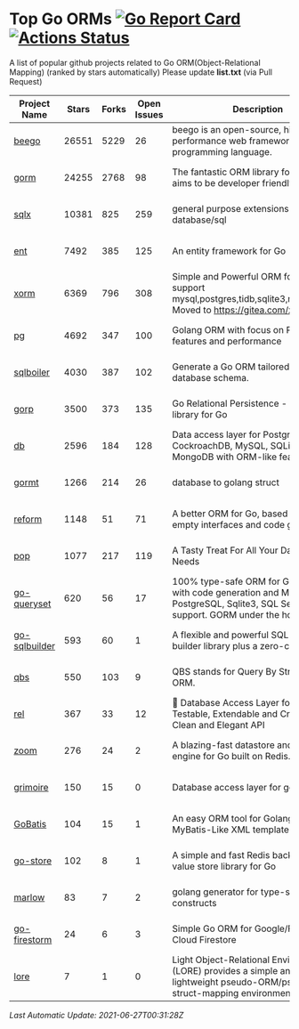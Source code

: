 # Top Go ORMs [![Go Report Card](https://goreportcard.com/badge/github.com/d-tsuji/awesome-go-orms)](https://goreportcard.com/report/github.com/d-tsuji/awesome-go-orms) [![Actions Status](https://github.com/d-tsuji/awesome-go-orms/workflows/CI/badge.svg)](https://github.com/d-tsuji/awesome-go-orms/actions)
A list of popular github projects related to Go ORM(Object-Relational Mapping) (ranked by stars automatically)
Please update **list.txt** (via Pull Request)

| Project Name | Stars | Forks | Open Issues | Description | Last Update |
| ------------ | ----- | ----- | ----------- | ----------- | ----------- |
| [beego](https://github.com/beego/beego) | 26551 | 5229 | 26 | beego is an open-source, high-performance web framework for the Go programming language. | 2021-06-26 13:47:58 |
| [gorm](https://github.com/go-gorm/gorm) | 24255 | 2768 | 98 | The fantastic ORM library for Golang, aims to be developer friendly | 2021-06-26 16:59:59 |
| [sqlx](https://github.com/jmoiron/sqlx) | 10381 | 825 | 259 | general purpose extensions to golang's database/sql | 2021-06-26 21:46:28 |
| [ent](https://github.com/ent/ent) | 7492 | 385 | 125 | An entity framework for Go | 2021-06-26 21:46:55 |
| [xorm](https://github.com/go-xorm/xorm) | 6369 | 796 | 308 | Simple and Powerful ORM for Go, support mysql,postgres,tidb,sqlite3,mssql,oracle, Moved to https://gitea.com/xorm/xorm | 2021-06-25 16:17:07 |
| [pg](https://github.com/go-pg/pg) | 4692 | 347 | 100 | Golang ORM with focus on PostgreSQL features and performance | 2021-06-26 17:28:54 |
| [sqlboiler](https://github.com/volatiletech/sqlboiler) | 4030 | 387 | 102 | Generate a Go ORM tailored to your database schema. | 2021-06-26 16:29:47 |
| [gorp](https://github.com/go-gorp/gorp) | 3500 | 373 | 135 | Go Relational Persistence - an ORM-ish library for Go | 2021-06-25 19:37:55 |
| [db](https://github.com/upper/db) | 2596 | 184 | 128 | Data access layer for PostgreSQL, CockroachDB, MySQL, SQLite and MongoDB with ORM-like features. | 2021-06-25 17:19:18 |
| [gormt](https://github.com/xxjwxc/gormt) | 1266 | 214 | 26 | database to golang struct | 2021-06-26 00:21:57 |
| [reform](https://github.com/go-reform/reform) | 1148 | 51 | 71 | A better ORM for Go, based on non-empty interfaces and code generation. | 2021-06-24 15:04:34 |
| [pop](https://github.com/gobuffalo/pop) | 1077 | 217 | 119 | A Tasty Treat For All Your Database Needs | 2021-06-24 17:52:53 |
| [go-queryset](https://github.com/jirfag/go-queryset) | 620 | 56 | 17 | 100% type-safe ORM for Go (Golang) with code generation and MySQL, PostgreSQL, Sqlite3, SQL Server support. GORM under the hood. | 2021-06-17 04:28:12 |
| [go-sqlbuilder](https://github.com/huandu/go-sqlbuilder) | 593 | 60 | 1 | A flexible and powerful SQL string builder library plus a zero-config ORM. | 2021-06-13 15:32:26 |
| [qbs](https://github.com/coocood/qbs) | 550 | 103 | 9 | QBS stands for Query By Struct. A Go ORM. | 2021-05-05 01:33:06 |
| [rel](https://github.com/go-rel/rel) | 367 | 33 | 12 | :gem: Database Access Layer for Golang - Testable, Extendable and Crafted Into a Clean and Elegant API | 2021-06-26 21:04:28 |
| [zoom](https://github.com/albrow/zoom) | 276 | 24 | 2 | A blazing-fast datastore and querying engine for Go built on Redis. | 2021-05-28 10:28:40 |
| [grimoire](https://github.com/Fs02/grimoire) | 150 | 15 | 0 | Database access layer for golang | 2021-06-14 20:06:55 |
| [GoBatis](https://github.com/runner-mei/GoBatis) | 104 | 15 | 1 | An easy ORM tool for Golang, support MyBatis-Like XML template SQL | 2021-05-26 08:51:56 |
| [go-store](https://github.com/gosuri/go-store) | 102 | 8 | 1 | A simple and fast Redis backed key-value store library for Go | 2021-06-05 22:34:23 |
| [marlow](https://github.com/dadleyy/marlow) | 83 | 7 | 2 | golang generator for type-safe sql api constructs | 2021-02-04 04:52:23 |
| [go-firestorm](https://github.com/jschoedt/go-firestorm) | 24 | 6 | 3 | Simple Go ORM for Google/Firebase Cloud Firestore | 2021-05-21 05:19:28 |
| [lore](https://github.com/abrahambotros/lore) | 7 | 1 | 0 | Light Object-Relational Environment (LORE) provides a simple and lightweight pseudo-ORM/pseudo-struct-mapping environment for Go | 2021-04-20 15:13:47 |

*Last Automatic Update: 2021-06-27T00:31:28Z*